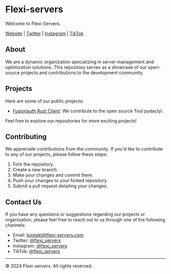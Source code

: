 # Flexi-servers

Welcome to Flexi-Servers.

[Website](https://flexi-servers.com) | [Twitter](https://twitter.com/FlexiServers) | [Instagram](https://instagram.com/flexi_servers) | [TikTok](https://tiktok.com/@flexiservers)

## About

We are a dynamic organization specializing in server management and optimization solutions. This repository serves as a showcase of our open-source projects and contributions to the development community.

## Projects

Here are some of our public projects:

- [Fusionauth Rust Client](https://github.com/flexi-servers/fusionauth-rust-client): We contribute to the open source Tool pydactyl.

Feel free to explore our repositories for more exciting projects!

## Contributing

We appreciate contributions from the community. If you'd like to contribute to any of our projects, please follow these steps:

1. Fork the repository.
2. Create a new branch.
3. Make your changes and commit them.
4. Push your changes to your forked repository.
5. Submit a pull request detailing your changes.

## Contact Us

If you have any questions or suggestions regarding our projects or organization, please feel free to reach out to us through one of the following channels:

- Email: [kontakt@flexi-servers.com](mailto:kontakt@flexi-servers.com)
- Twitter: [@flexi_servers](https://twitter.com/flexi_servers)
- Instagram: [@flexi_servers](https://instagram.com/flexi_servers)
- TikTok: [@flexi_servers](https://tiktok.com/@flexi_servers)

---

&copy; 2024 Flexi-servers. All rights reserved.

